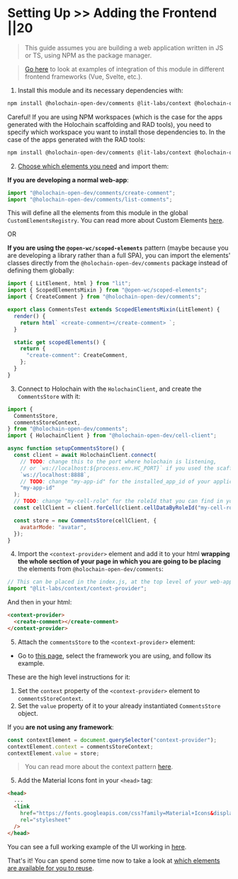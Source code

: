 # Setting Up >> Adding the Frontend ||20

> This guide assumes you are building a web application written in JS or TS, using NPM as the package manager.

> [Go here](https://holochain-open-dev.github.io/reusable-modules/frontend/frameworks/) to look at examples of integration of this module in different frontend frameworks (Vue, Svelte, etc.).

1. Install this module and its necessary dependencies with:

```bash
npm install @holochain-open-dev/comments @lit-labs/context @holochain-open-dev/cell-client
```

Careful! If you are using NPM workspaces (which is the case for the apps generated with the Holochain scaffolding and RAD tools), you need to specify which workspace you want to install those dependencies to. In the case of the apps generated with the RAD tools:

```bash
npm install @holochain-open-dev/comments @lit-labs/context @holochain-open-dev/cell-client -w ui
```

2. [Choose which elements you need](../frontend/elements.md) and import them:

**If you are developing a normal web-app**:

```js
import "@holochain-open-dev/comments/create-comment";
import "@holochain-open-dev/comments/list-comments";
```

This will define all the elements from this module in the global `CustomElementsRegistry`. You can read more about Custom Elements [here](https://developers.google.com/web/fundamentals/web-components/customelements).

OR

**If you are using the `@open-wc/scoped-elements`** pattern (maybe because you are developing a library rather than a full SPA), you can import the elements' classes directly from the `@holochain-open-dev/comments` package instead of defining them globally:

```js
import { LitElement, html } from "lit";
import { ScopedElementsMixin } from "@open-wc/scoped-elements";
import { CreateComment } from "@holochain-open-dev/comments";

export class CommentsTest extends ScopedElementsMixin(LitElement) {
  render() {
    return html` <create-comment></create-comment> `;
  }

  static get scopedElements() {
    return {
      "create-comment": CreateComment,
    };
  }
}
```

3. Connect to Holochain with the `HolochainClient`, and create the `CommentsStore` with it:

```js
import {
  CommentsStore,
  commentsStoreContext,
} from "@holochain-open-dev/comments";
import { HolochainClient } from "@holochain-open-dev/cell-client";

async function setupCommentsStore() {
  const client = await HolochainClient.connect(
    // TODO: change this to the port where holochain is listening,
    // or `ws://localhost:${process.env.HC_PORT}` if you used the scaffolding tooling to bootstrap the application
    `ws://localhost:8888`,
    // TODO: change "my-app-id" for the installed_app_id of your application
    "my-app-id"
  );
  // TODO: change "my-cell-role" for the roleId that you can find in your "happ.yaml"
  const cellClient = client.forCell(client.cellDataByRoleId("my-cell-role"));

  const store = new CommentsStore(cellClient, {
    avatarMode: "avatar",
  });
}
```


4. Import the `<context-provider>` element and add it to your html **wrapping the whole section of your page in which you are going to be placing** the elements from `@holochain-open-dev/comments`:

```js
// This can be placed in the index.js, at the top level of your web-app.
import "@lit-labs/context/context-provider";
```

And then in your html:

```html
<context-provider>
  <create-comment></create-comment>
</context-provider>
```

5. Attach the `commentsStore` to the `<context-provider>` element:

- Go to [this page](https://holochain-open-dev.github.io/reusable-modules/frontend/frameworks/), select the framework you are using, and follow its example.

These are the high level instructions for it:

1. Set the `context` property of the `<context-provider>` element to `commentsStoreContext`.
2. Set the `value` property of it to your already instantiated `CommentsStore` object.

If you **are not using any framework**:

```js
const contextElement = document.querySelector("context-provider");
contextElement.context = commentsStoreContext;
contextElement.value = store;
```

> You can read more about the context pattern [here](https://holochain-open-dev.github.io/reusable-modules/frontend/using/#context).

5. Add the Material Icons font in your `<head>` tag:

```html
<head>
  ...
  <link
    href="https://fonts.googleapis.com/css?family=Material+Icons&display=block"
    rel="stylesheet"
  />
</head>
```

You can see a full working example of the UI working in [here](https://github.com/holochain-open-dev/comments/blob/main/ui/demo/index.html).


That's it! You can spend some time now to take a look at [which elements are available for you to reuse](../frontend/elements.md).